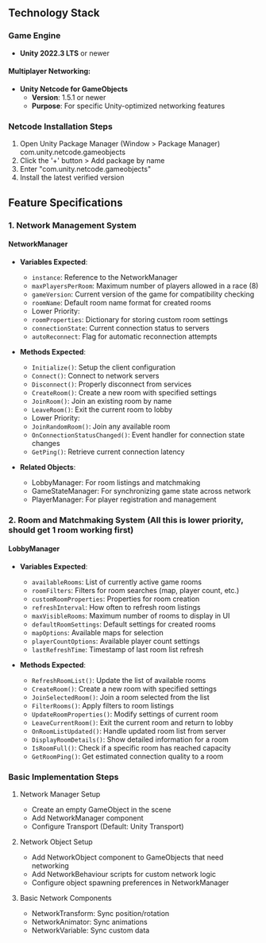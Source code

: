 ## Technology Stack

### Game Engine
- **Unity 2022.3 LTS** or newer

#### Multiplayer Networking:
- **Unity Netcode for GameObjects**
  - **Version**: 1.5.1 or newer
  - **Purpose**: For specific Unity-optimized networking features

### Netcode Installation Steps
1. Open Unity Package Manager (Window > Package Manager) com.unity.netcode.gameobjects
2. Click the '+' button > Add package by name
3. Enter "com.unity.netcode.gameobjects"
4. Install the latest verified version

## Feature Specifications

### 1. Network Management System
#### NetworkManager
* **Variables Expected**:
  * `instance`: Reference to the NetworkManager
  * `maxPlayersPerRoom`: Maximum number of players allowed in a race (8)
  * `gameVersion`: Current version of the game for compatibility checking
  * `roomName`: Default room name format for created rooms
  * Lower Priority:
  * `roomProperties`: Dictionary for storing custom room settings
  * `connectionState`: Current connection status to servers
  * `autoReconnect`: Flag for automatic reconnection attempts

* **Methods Expected**:
  * `Initialize()`: Setup the client configuration
  * `Connect()`: Connect to network servers
  * `Disconnect()`: Properly disconnect from services
  * `CreateRoom()`: Create a new room with specified settings
  * `JoinRoom()`: Join an existing room by name
  * `LeaveRoom()`: Exit the current room to lobby
  * Lower Priority:
  * `JoinRandomRoom()`: Join any available room
  * `OnConnectionStatusChanged()`: Event handler for connection state changes
  * `GetPing()`: Retrieve current connection latency

* **Related Objects**:
  * LobbyManager: For room listings and matchmaking
  * GameStateManager: For synchronizing game state across network
  * PlayerManager: For player registration and management


### 2. Room and Matchmaking System (All this is lower priority, should get 1 room working first)

#### LobbyManager
* **Variables Expected**:
  * `availableRooms`: List of currently active game rooms
  * `roomFilters`: Filters for room searches (map, player count, etc.)
  * `customRoomProperties`: Properties for room creation
  * `refreshInterval`: How often to refresh room listings
  * `maxVisibleRooms`: Maximum number of rooms to display in UI
  * `defaultRoomSettings`: Default settings for created rooms
  * `mapOptions`: Available maps for selection
  * `playerCountOptions`: Available player count settings
  * `lastRefreshTime`: Timestamp of last room list refresh

* **Methods Expected**:
  * `RefreshRoomList()`: Update the list of available rooms
  * `CreateRoom()`: Create a new room with specified settings
  * `JoinSelectedRoom()`: Join a room selected from the list
  * `FilterRooms()`: Apply filters to room listings
  * `UpdateRoomProperties()`: Modify settings of current room
  * `LeaveCurrentRoom()`: Exit the current room and return to lobby
  * `OnRoomListUpdated()`: Handle updated room list from server
  * `DisplayRoomDetails()`: Show detailed information for a room
  * `IsRoomFull()`: Check if a specific room has reached capacity
  * `GetRoomPing()`: Get estimated connection quality to a room


### Basic Implementation Steps
1. Network Manager Setup
   - Create an empty GameObject in the scene
   - Add NetworkManager component
   - Configure Transport (Default: Unity Transport)

2. Network Object Setup
   - Add NetworkObject component to GameObjects that need networking
   - Add NetworkBehaviour scripts for custom network logic
   - Configure object spawning preferences in NetworkManager

3. Basic Network Components
   - NetworkTransform: Sync position/rotation
   - NetworkAnimator: Sync animations
   - NetworkVariable<T>: Sync custom data